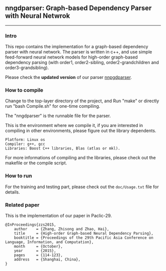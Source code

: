 ## nngdparser: Graph-based Dependency Parser with Neural Netwrok ##
------------------------------------------------------

### Intro ###

This repo contains the implementation for a graph-based dependency parser with neural network. The parser is written in c++, and use simple feed-forward neural network models for high-order graph-based dependency parsing (with order1, order2-sibling, order2-grandchildren and order3-grandsibling).

Please check the **updated version** of our parser [nnpgdparser](https://github.com/zzsfornlp/nnpgdparser).

### How to compile ###

Change to the top-layer directory of the project, and Run "make" or directly run "bash Compile.sh" for one-time compiling.

The "nngdparser" is the runnable file for the parser.

This is the environment where we compile it, if you are interested in compiling in other environments, please figure out the library dependents.

	Platform: Linux os
	Compiler: g++, gcc
	Libraries: Boost C++ libraries, Blas (atlas or mkl).

For more informations of compiling and the libraries, please check out the makefile or the compile script.

### How to run ###

For the training and testing part, please check out the `doc/Usage.txt` file for details.

### Related paper ###

This is the implementation of our paper in Paclic-29. 

	@InProceedings{zzs2015,
		author    = {Zhang, Zhisong and Zhao, Hai},
		title     = {High-order Graph-based Neural Dependency Parsing},
		booktitle = {Proceedings of the 29th Pacific Asia Conference on Language, Information, and Computation},
		month     = {October},
		year      = {2015},
		pages     = {114-123},
		address   = {Shanghai, China},
	}  
